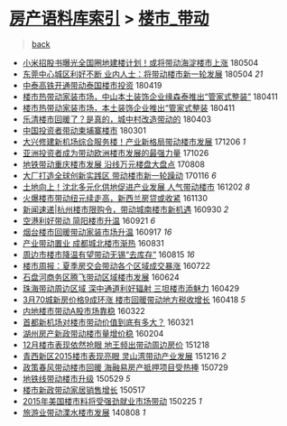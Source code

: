 [房产语料库索引](../../README.md)  > [楼市_带动](楼市_带动.md)
====
> [back](../README.md)

- [小米招股书曝光全国圈地建楼计划！或将带动海淀楼市上涨](http://jkwz.applinzi.com/ittc/7099290034865964039.html#%E5%B0%8F%E7%B1%B3%E6%8B%9B%E8%82%A1%E4%B9%A6%E6%9B%9D%E5%85%89%E5%85%A8%E5%9B%BD%E5%9C%88%E5%9C%B0%E5%BB%BA%E6%A5%BC%E8%AE%A1%E5%88%92%EF%BC%81%E6%88%96%E5%B0%86%E5%B8%A6%E5%8A%A8%E6%B5%B7%E6%B7%80%E6%A5%BC%E5%B8%82%E4%B8%8A%E6%B6%A8) 180504  
- [东莞中心城区利好不断 业内人士：将带动楼市新一轮发展](http://jkwz.applinzi.com/ittc/7099188554704094214.html#%E4%B8%9C%E8%8E%9E%E4%B8%AD%E5%BF%83%E5%9F%8E%E5%8C%BA%E5%88%A9%E5%A5%BD%E4%B8%8D%E6%96%AD+%E4%B8%9A%E5%86%85%E4%BA%BA%E5%A3%AB%EF%BC%9A%E5%B0%86%E5%B8%A6%E5%8A%A8%E6%A5%BC%E5%B8%82%E6%96%B0%E4%B8%80%E8%BD%AE%E5%8F%91%E5%B1%95) 180504 *21* 
- [中泰高铁开通带动泰国楼市投资](http://jkwz.applinzi.com/ittc/7093740703144477706.html#%E4%B8%AD%E6%B3%B0%E9%AB%98%E9%93%81%E5%BC%80%E9%80%9A%E5%B8%A6%E5%8A%A8%E6%B3%B0%E5%9B%BD%E6%A5%BC%E5%B8%82%E6%8A%95%E8%B5%84) 180419  
- [楼市热带动家装市场，中山本土装饰企业缘森泰推出“管家式整装”](http://jkwz.applinzi.com/ittc/7090773791695438865.html#%E6%A5%BC%E5%B8%82%E7%83%AD%E5%B8%A6%E5%8A%A8%E5%AE%B6%E8%A3%85%E5%B8%82%E5%9C%BA%EF%BC%8C%E4%B8%AD%E5%B1%B1%E6%9C%AC%E5%9C%9F%E8%A3%85%E9%A5%B0%E4%BC%81%E4%B8%9A%E7%BC%98%E6%A3%AE%E6%B3%B0%E6%8E%A8%E5%87%BA%E2%80%9C%E7%AE%A1%E5%AE%B6%E5%BC%8F%E6%95%B4%E8%A3%85%E2%80%9D) 180411  
- [楼市热带动家装市场，本土装饰企业推出“管家式整装](http://jkwz.applinzi.com/ittc/7090658124585501713.html#%E6%A5%BC%E5%B8%82%E7%83%AD%E5%B8%A6%E5%8A%A8%E5%AE%B6%E8%A3%85%E5%B8%82%E5%9C%BA%EF%BC%8C%E6%9C%AC%E5%9C%9F%E8%A3%85%E9%A5%B0%E4%BC%81%E4%B8%9A%E6%8E%A8%E5%87%BA%E2%80%9C%E7%AE%A1%E5%AE%B6%E5%BC%8F%E6%95%B4%E8%A3%85) 180411  
- [乐清楼市回暖了？是真的，城中村改造带动的](http://jkwz.applinzi.com/ittc/7087681935042413579.html#%E4%B9%90%E6%B8%85%E6%A5%BC%E5%B8%82%E5%9B%9E%E6%9A%96%E4%BA%86%EF%BC%9F%E6%98%AF%E7%9C%9F%E7%9A%84%EF%BC%8C%E5%9F%8E%E4%B8%AD%E6%9D%91%E6%94%B9%E9%80%A0%E5%B8%A6%E5%8A%A8%E7%9A%84) 180403  
- [中国投资者带动柬埔寨楼市](http://jkwz.applinzi.com/ittc/7075512713231205382.html#%E4%B8%AD%E5%9B%BD%E6%8A%95%E8%B5%84%E8%80%85%E5%B8%A6%E5%8A%A8%E6%9F%AC%E5%9F%94%E5%AF%A8%E6%A5%BC%E5%B8%82) 180301  
- [大兴修建新机场综合服务楼！产业新格局带动楼市发展](http://jkwz.applinzi.com/ittc/7043890311292519440.html#%E5%A4%A7%E5%85%B4%E4%BF%AE%E5%BB%BA%E6%96%B0%E6%9C%BA%E5%9C%BA%E7%BB%BC%E5%90%88%E6%9C%8D%E5%8A%A1%E6%A5%BC%EF%BC%81%E4%BA%A7%E4%B8%9A%E6%96%B0%E6%A0%BC%E5%B1%80%E5%B8%A6%E5%8A%A8%E6%A5%BC%E5%B8%82%E5%8F%91%E5%B1%95) 171206 *1* 
- [亚洲投资者成为带动欧洲楼市发展的最强力量](http://jkwz.applinzi.com/ittc/7028696929867924497.html#%E4%BA%9A%E6%B4%B2%E6%8A%95%E8%B5%84%E8%80%85%E6%88%90%E4%B8%BA%E5%B8%A6%E5%8A%A8%E6%AC%A7%E6%B4%B2%E6%A5%BC%E5%B8%82%E5%8F%91%E5%B1%95%E7%9A%84%E6%9C%80%E5%BC%BA%E5%8A%9B%E9%87%8F) 171026  
- [地铁带动重庆楼市发展 沿线万元楼盘大盘点](http://jkwz.applinzi.com/ittc/6999398493410821136.html#%E5%9C%B0%E9%93%81%E5%B8%A6%E5%8A%A8%E9%87%8D%E5%BA%86%E6%A5%BC%E5%B8%82%E5%8F%91%E5%B1%95+%E6%B2%BF%E7%BA%BF%E4%B8%87%E5%85%83%E6%A5%BC%E7%9B%98%E5%A4%A7%E7%9B%98%E7%82%B9) 170808  
- [大厂打造全球创新实践区 带动楼市新一轮躁动](http://jkwz.applinzi.com/ittc/6923750518756475909.html#%E5%A4%A7%E5%8E%82%E6%89%93%E9%80%A0%E5%85%A8%E7%90%83%E5%88%9B%E6%96%B0%E5%AE%9E%E8%B7%B5%E5%8C%BA+%E5%B8%A6%E5%8A%A8%E6%A5%BC%E5%B8%82%E6%96%B0%E4%B8%80%E8%BD%AE%E8%BA%81%E5%8A%A8) 170116 *6* 
- [土地向上！沈北多元化供地促进产业发展 人气带动楼市](http://jkwz.applinzi.com/ittc/6907019066610304005.html#%E5%9C%9F%E5%9C%B0%E5%90%91%E4%B8%8A%EF%BC%81%E6%B2%88%E5%8C%97%E5%A4%9A%E5%85%83%E5%8C%96%E4%BE%9B%E5%9C%B0%E4%BF%83%E8%BF%9B%E4%BA%A7%E4%B8%9A%E5%8F%91%E5%B1%95+%E4%BA%BA%E6%B0%94%E5%B8%A6%E5%8A%A8%E6%A5%BC%E5%B8%82) 161202 *8* 
- [火爆楼市带动纽元续走高，新西兰房贷或收紧](http://jkwz.applinzi.com/ittc/6906302818339521540.html#%E7%81%AB%E7%88%86%E6%A5%BC%E5%B8%82%E5%B8%A6%E5%8A%A8%E7%BA%BD%E5%85%83%E7%BB%AD%E8%B5%B0%E9%AB%98%EF%BC%8C%E6%96%B0%E8%A5%BF%E5%85%B0%E6%88%BF%E8%B4%B7%E6%88%96%E6%94%B6%E7%B4%A7) 161130  
- [新闻速递|杭州楼市限购令，带动城南楼市新机遇](http://jkwz.applinzi.com/ittc/6883701598034854917.html#%E6%96%B0%E9%97%BB%E9%80%9F%E9%80%92%7C%E6%9D%AD%E5%B7%9E%E6%A5%BC%E5%B8%82%E9%99%90%E8%B4%AD%E4%BB%A4%EF%BC%8C%E5%B8%A6%E5%8A%A8%E5%9F%8E%E5%8D%97%E6%A5%BC%E5%B8%82%E6%96%B0%E6%9C%BA%E9%81%87) 160930 *2* 
- [空港利好带动 简阳楼市升温](http://jkwz.applinzi.com/ittc/6880348210450662405.html#%E7%A9%BA%E6%B8%AF%E5%88%A9%E5%A5%BD%E5%B8%A6%E5%8A%A8+%E7%AE%80%E9%98%B3%E6%A5%BC%E5%B8%82%E5%8D%87%E6%B8%A9) 160921 *6* 
- [烟台楼市回暖带动家装市场升温](http://jkwz.applinzi.com/ittc/6878864183097033732.html#%E7%83%9F%E5%8F%B0%E6%A5%BC%E5%B8%82%E5%9B%9E%E6%9A%96%E5%B8%A6%E5%8A%A8%E5%AE%B6%E8%A3%85%E5%B8%82%E5%9C%BA%E5%8D%87%E6%B8%A9) 160917 *16* 
- [产业带动置业 成都城北楼市渐热](http://jkwz.applinzi.com/ittc/6872465886656594948.html#%E4%BA%A7%E4%B8%9A%E5%B8%A6%E5%8A%A8%E7%BD%AE%E4%B8%9A+%E6%88%90%E9%83%BD%E5%9F%8E%E5%8C%97%E6%A5%BC%E5%B8%82%E6%B8%90%E7%83%AD) 160831  
- [周边市楼市降温有望带动无锡“去库存”](http://jkwz.applinzi.com/ittc/6866630351639806980.html#%E5%91%A8%E8%BE%B9%E5%B8%82%E6%A5%BC%E5%B8%82%E9%99%8D%E6%B8%A9%E6%9C%89%E6%9C%9B%E5%B8%A6%E5%8A%A8%E6%97%A0%E9%94%A1%E2%80%9C%E5%8E%BB%E5%BA%93%E5%AD%98%E2%80%9D) 160815 *16* 
- [楼市周报：夏季房交会带动各个区域成交暴涨](http://jkwz.applinzi.com/ittc/6857607378916344836.html#%E6%A5%BC%E5%B8%82%E5%91%A8%E6%8A%A5%EF%BC%9A%E5%A4%8F%E5%AD%A3%E6%88%BF%E4%BA%A4%E4%BC%9A%E5%B8%A6%E5%8A%A8%E5%90%84%E4%B8%AA%E5%8C%BA%E5%9F%9F%E6%88%90%E4%BA%A4%E6%9A%B4%E6%B6%A8) 160722  
- [石盘河商务区腾飞带动区域楼市发展](http://jkwz.applinzi.com/ittc/6847301159056049156.html#%E7%9F%B3%E7%9B%98%E6%B2%B3%E5%95%86%E5%8A%A1%E5%8C%BA%E8%85%BE%E9%A3%9E%E5%B8%A6%E5%8A%A8%E5%8C%BA%E5%9F%9F%E6%A5%BC%E5%B8%82%E5%8F%91%E5%B1%95) 160624  
- [珠海带动周边区域 深中通道利好辐射 三坦楼市添魅力](http://jkwz.applinzi.com/ittc/6826427709370401797.html#%E7%8F%A0%E6%B5%B7%E5%B8%A6%E5%8A%A8%E5%91%A8%E8%BE%B9%E5%8C%BA%E5%9F%9F+%E6%B7%B1%E4%B8%AD%E9%80%9A%E9%81%93%E5%88%A9%E5%A5%BD%E8%BE%90%E5%B0%84+%E4%B8%89%E5%9D%A6%E6%A5%BC%E5%B8%82%E6%B7%BB%E9%AD%85%E5%8A%9B) 160429  
- [3月70城新房价格9成环涨 楼市回暖带动地方税收增长](http://jkwz.applinzi.com/ittc/6822456456808760324.html#3%E6%9C%8870%E5%9F%8E%E6%96%B0%E6%88%BF%E4%BB%B7%E6%A0%BC9%E6%88%90%E7%8E%AF%E6%B6%A8+%E6%A5%BC%E5%B8%82%E5%9B%9E%E6%9A%96%E5%B8%A6%E5%8A%A8%E5%9C%B0%E6%96%B9%E7%A8%8E%E6%94%B6%E5%A2%9E%E9%95%BF) 160418 *5* 
- [内地楼市带动A股市场靠稳](http://jkwz.applinzi.com/ittc/6812339790745699332.html#%E5%86%85%E5%9C%B0%E6%A5%BC%E5%B8%82%E5%B8%A6%E5%8A%A8A%E8%82%A1%E5%B8%82%E5%9C%BA%E9%9D%A0%E7%A8%B3) 160322  
- [首都新机场对楼市带动价值到底有多大？](http://jkwz.applinzi.com/ittc/6812090330933363717.html#%E9%A6%96%E9%83%BD%E6%96%B0%E6%9C%BA%E5%9C%BA%E5%AF%B9%E6%A5%BC%E5%B8%82%E5%B8%A6%E5%8A%A8%E4%BB%B7%E5%80%BC%E5%88%B0%E5%BA%95%E6%9C%89%E5%A4%9A%E5%A4%A7%EF%BC%9F) 160321  
- [湖州房产新政带动楼市量增价稳](http://jkwz.applinzi.com/ittc/6794890737246274565.html#%E6%B9%96%E5%B7%9E%E6%88%BF%E4%BA%A7%E6%96%B0%E6%94%BF%E5%B8%A6%E5%8A%A8%E6%A5%BC%E5%B8%82%E9%87%8F%E5%A2%9E%E4%BB%B7%E7%A8%B3) 160204  
- [12月楼市表现依然抢眼 地王频出带动周边房价](http://jkwz.applinzi.com/ittc/6776999015065584645.html#12%E6%9C%88%E6%A5%BC%E5%B8%82%E8%A1%A8%E7%8E%B0%E4%BE%9D%E7%84%B6%E6%8A%A2%E7%9C%BC+%E5%9C%B0%E7%8E%8B%E9%A2%91%E5%87%BA%E5%B8%A6%E5%8A%A8%E5%91%A8%E8%BE%B9%E6%88%BF%E4%BB%B7) 151218  
- [青西新区2015楼市表现亮眼 灵山湾带动产业发展](http://jkwz.applinzi.com/ittc/6776448372609385476.html#%E9%9D%92%E8%A5%BF%E6%96%B0%E5%8C%BA2015%E6%A5%BC%E5%B8%82%E8%A1%A8%E7%8E%B0%E4%BA%AE%E7%9C%BC+%E7%81%B5%E5%B1%B1%E6%B9%BE%E5%B8%A6%E5%8A%A8%E4%BA%A7%E4%B8%9A%E5%8F%91%E5%B1%95) 151216 *2* 
- [政策春风带动楼市回暖 海融易房产抵押项目受热捧](http://jkwz.applinzi.com/ittc/547650611432083596.html#%E6%94%BF%E7%AD%96%E6%98%A5%E9%A3%8E%E5%B8%A6%E5%8A%A8%E6%A5%BC%E5%B8%82%E5%9B%9E%E6%9A%96+%E6%B5%B7%E8%9E%8D%E6%98%93%E6%88%BF%E4%BA%A7%E6%8A%B5%E6%8A%BC%E9%A1%B9%E7%9B%AE%E5%8F%97%E7%83%AD%E6%8D%A7) 150729  
- [地铁线带动楼市升级](http://jkwz.applinzi.com/ittc/547650611415364944.html#%E5%9C%B0%E9%93%81%E7%BA%BF%E5%B8%A6%E5%8A%A8%E6%A5%BC%E5%B8%82%E5%8D%87%E7%BA%A7) 150529 *5* 
- [楼市新政带动家居销售增长](http://jkwz.applinzi.com/ittc/547650611411707848.html#%E6%A5%BC%E5%B8%82%E6%96%B0%E6%94%BF%E5%B8%A6%E5%8A%A8%E5%AE%B6%E5%B1%85%E9%94%80%E5%94%AE%E5%A2%9E%E9%95%BF) 150517  
- [2015年美国楼市料将受强劲就业市场带动](http://jkwz.applinzi.com/ittc/547650611393460238.html#2015%E5%B9%B4%E7%BE%8E%E5%9B%BD%E6%A5%BC%E5%B8%82%E6%96%99%E5%B0%86%E5%8F%97%E5%BC%BA%E5%8A%B2%E5%B0%B1%E4%B8%9A%E5%B8%82%E5%9C%BA%E5%B8%A6%E5%8A%A8) 150225 *1* 
- [旅游业带动溧水楼市发展](http://jkwz.applinzi.com/ittc/547650611371179239.html#%E6%97%85%E6%B8%B8%E4%B8%9A%E5%B8%A6%E5%8A%A8%E6%BA%A7%E6%B0%B4%E6%A5%BC%E5%B8%82%E5%8F%91%E5%B1%95) 140808 *1* 
